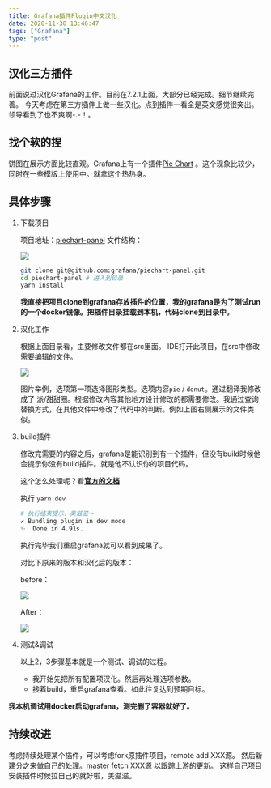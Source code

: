 ```yaml
---
title: Grafana插件Plugin中文汉化
date: 2020-11-30 13:46:47
tags: ["Grafana"]
type: "post"
---
```


## 汉化三方插件
前面说过汉化Grafana的工作。目前在7.2.1上面，大部分已经完成。细节继续完善。
今天考虑在第三方插件上做一些汉化。点到插件一看全是英文感觉很突出。领导看到了也不爽啊-.-！。

## 找个软的捏
饼图在展示方面比较直观。Grafana上有一个插件[Pie Chart](https://grafana.com/grafana/plugins/grafana-piechart-panel)
。这个现象比较少，同时在一些模版上使用中。就拿这个热热身。

## 具体步骤
1. 下载项目

   项目地址：[piechart-panel](https://github.com/grafana/piechart-panel)
   文件结构：
   
   ![](https://t1.picb.cc/uploads/2020/11/30/ZVbHPT.jpg)
   
   ```bash
   git clone git@github.com:grafana/piechart-panel.git
   cd piechart-panel # 进入到目录
   yarn install  
   ```
   
   **我直接把项目clone到grafana存放插件的位置，我的grafana是为了测试run的一个docker镜像。把插件目录挂载到本机，代码clone到目录中。**
   
2. 汉化工作

   根据上面目录看，主要修改文件都在src里面。
   IDE打开此项目，在src中修改需要编辑的文件。
   
   ![](https://t1.picb.cc/uploads/2020/11/30/ZVb8Ht.jpg)
   
   图片举例，选项第一项选择图形类型。选项内容`pie` / `donut`。通过翻译我修改成了 派/甜甜圈。根据修改内容其他地方设计修改的都需要修改。我通过查询替换方式，在其他文件中修改了代码中的判断。例如上图右侧展示的文件类似。
   
3. build插件
 
   修改完需要的内容之后，grafana是能识别到有一个插件，但没有build时候他会提示你没有build插件。就是他不认识你的项目代码。
   
   这个怎么处理呢？看[**官方的文档**](https://grafana.com/tutorials/build-a-panel-plugin/#3)
   
   执行 `yarn dev` 
   
   ```bash
   # 执行结束提示，美滋滋～
   ✔ Bundling plugin in dev mode
   ✨  Done in 4.91s.
   ```
   
   执行完毕我们重启grafana就可以看到成果了。
   
   对比下原来的版本和汉化后的版本：
   
   before：
   
   ![](https://t1.picb.cc/uploads/2020/11/30/ZVb5gM.jpg)
   
   After：
   
   ![](https://t1.picb.cc/uploads/2020/11/30/ZVbGO6.png)

   
4. 测试&调试
    
   以上2，3步骤基本就是一个测试、调试的过程。
   
   * 我开始先把所有配置项汉化。然后再处理选项参数。
   * 接着build，重启grafana查看。如此往复达到预期目标。

**我本机调试用docker启动grafana，测完删了容器就好了。**
   
## 持续改进   
考虑持续处理某个插件，可以考虑fork原插件项目，remote add XXX源。
然后新建分之来做自己的处理。master fetch XXX源 以跟踪上游的更新。
这样自己项目安装插件时候拉自己的就好啦，美滋滋。
   